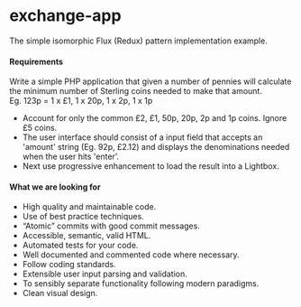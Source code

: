 # exchange-app
The simple isomorphic Flux (Redux) pattern implementation example.

#### Requirements
Write a simple PHP application that given a number of pennies will calculate the minimum number of Sterling coins needed to make that amount.   
Eg. 123p = 1 x £1, 1 x 20p, 1 x 2p, 1 x 1p

* Account for only the common £2, £1, 50p, 20p, 2p and 1p coins. Ignore £5 coins.
* The user interface should consist of a input field that accepts an 'amount' string (Eg. 92p,
£2.12) and displays the denominations needed when the user hits 'enter’.
* Next use progressive enhancement to load the result into a Lightbox.

#### What we are looking for
* High quality and maintainable code.
* Use of best practice techniques.
* “Atomic” commits with good commit messages.
* Accessible, semantic, valid HTML.
* Automated tests for your code.
* Well documented and commented code where necessary.
* Follow coding standards.
* Extensible user input parsing and validation.
* To sensibly separate functionality following modern paradigms.
* Clean visual design.
